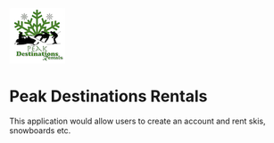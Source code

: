 ![GitHub Logo](/public/assets/images/gif/GitHub-Logo.gif)  

# Peak Destinations Rentals                 
             
This application would allow users to create an account and rent skis, snowboards etc. 
